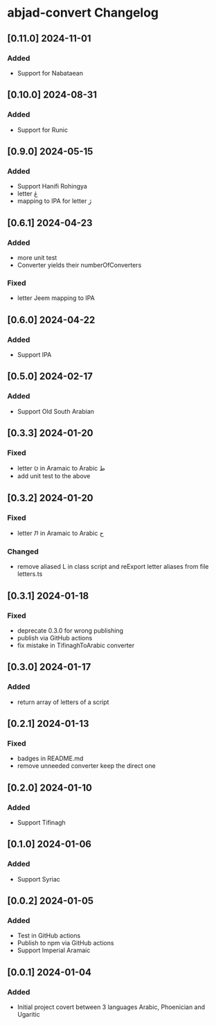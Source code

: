 # abjad-convert Changelog
<!-- https://keepachangelog.com/en/1.0.0/ -->

## [0.11.0] 2024-11-01
### Added
- Support for Nabataean

## [0.10.0] 2024-08-31
### Added
- Support for Runic

## [0.9.0] 2024-05-15
### Added
- Support Hanifi Rohingya
- letter ڠ
- mapping to IPA for letter ژ

## [0.6.1] 2024-04-23
### Added
- more unit test
- Converter yields their numberOfConverters
### Fixed
- letter Jeem mapping to IPA

## [0.6.0] 2024-04-22
### Added
- Support IPA

## [0.5.0]  2024-02-17
### Added
- Support Old South Arabian

## [0.3.3]  2024-01-20
### Fixed
- letter 𐡈 in Aramaic to Arabic ط
- add unit test to the above

## [0.3.2]  2024-01-20
### Fixed
- letter 𐡇 in Aramaic to Arabic ح
### Changed
- remove aliased L in class script and reExport letter aliases from file letters.ts

## [0.3.1]  2024-01-18
### Fixed
- deprecate 0.3.0 for wrong publishing
- publish via GitHub actions
- fix mistake in TifinaghToArabic converter

## [0.3.0]  2024-01-17
### Added
- return array of letters of a script

## [0.2.1]  2024-01-13
### Fixed
- badges in README.md
- remove unneeded converter keep the direct one

## [0.2.0]  2024-01-10
### Added
- Support Tifinagh

## [0.1.0]  2024-01-06
### Added
- Support Syriac

## [0.0.2]  2024-01-05
### Added
- Test in GitHub actions
- Publish to npm via GitHub actions
- Support Imperial Aramaic

## [0.0.1]  2024-01-04
### Added
- Initial project covert between 3 languages Arabic, Phoenician and Ugaritic
